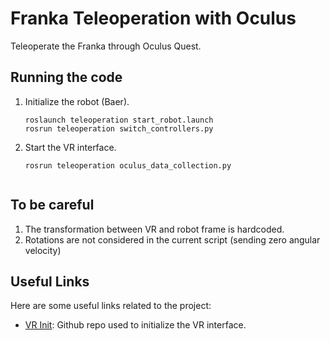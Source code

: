 # Franka Teleoperation with Oculus

Teleoperate the Franka through Oculus Quest.

## Running the code

1. Initialize the robot (Baer).

   ```shell
   roslaunch teleoperation start_robot.launch
   rosrun teleoperation switch_controllers.py

2. Start the VR interface.
   ```shell
   rosrun teleoperation oculus_data_collection.py


## To be careful

1. The transformation between VR and robot frame is hardcoded.
2. Rotations are not considered in the current script (sending zero angular velocity)

## Useful Links

Here are some useful links related to the project:

- [VR Init](https://github.com/rail-berkeley/oculus_reader): Github repo used to initialize the VR interface.



